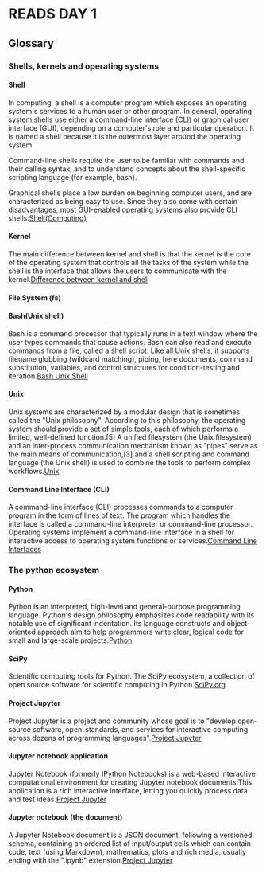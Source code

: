 # READS DAY 1
## Glossary
### Shells, kernels and operating systems
#### **Shell**
In computing, a shell is a computer program which exposes an operating system's services to a human user or other program. In general, operating system shells use either a command-line interface (CLI) or graphical user interface (GUI), depending on a computer's role and particular operation. It is named a shell because it is the outermost layer around the operating system.

Command-line shells require the user to be familiar with commands and their calling syntax, and to understand concepts about the shell-specific scripting language (for example, bash).

Graphical shells place a low burden on beginning computer users, and are characterized as being easy to use. Since they also come with certain disadvantages, most GUI-enabled operating systems also provide CLI shells.[Shell(Computing)](https://en.wikipedia.org/wiki/Shell_(computing))

#### **Kernel** 
The main difference between kernel and shell is that the kernel is the core of the operating system that controls all the tasks of the system while the shell is the interface that allows the users to communicate with the kernel.[Difference between kernel and shell](https://www.google.com/search?q=kernell+and+shell&rlz=1C1GCEU_nlNL866NL866&oq=kernell+and+shell&aqs=chrome..69i57j0i10l9.2586j0j4&sourceid=chrome&ie=UTF-8)

#### File System (fs)


#### **Bash(Unix shell)** 
Bash is a command processor that typically runs in a text window where the user types commands that cause actions. Bash can also read and execute commands from a file, called a shell script. Like all Unix shells, it supports filename globbing (wildcard matching), piping, here documents, command substitution, variables, and control structures for condition-testing and iteration.[Bash Unix Shell](https://en.wikipedia.org/wiki/Bash_(Unix_shell))

#### **Unix** 
Unix systems are characterized by a modular design that is sometimes called the "Unix philosophy". According to this philosophy, the operating system should provide a set of simple tools, each of which performs a limited, well-defined function.[5] A unified filesystem (the Unix filesystem) and an inter-process communication mechanism known as "pipes" serve as the main means of communication,[3] and a shell scripting and command language (the Unix shell) is used to combine the tools to perform complex workflows.[Unix](https://en.wikipedia.org/wiki/Unix)

#### **Command Line Interface (CLI)** 
A command-line interface (CLI) processes commands to a computer program in the form of lines of text. The program which handles the interface is called a command-line interpreter or command-line processor. Operating systems implement a command-line interface in a shell for interactive access to operating system functions or services.[Command Line Interfaces](https://en.wikipedia.org/wiki/Command-line_interface)

### The python ecosystem
#### **Python** 
Python is an interpreted, high-level and general-purpose programming language. Python's design philosophy emphasizes code readability with its notable use of significant indentation. Its language constructs and object-oriented approach aim to help programmers write clear, logical code for small and large-scale projects.[Python](https://en.wikipedia.org/wiki/Python_(programming_language)).

#### **SciPy**
Scientific computing tools for Python. The SciPy ecosystem, a collection of open source software for scientific computing in Python.[SciPy.org](https://www.scipy.org/about.html)

#### **Project Jupyter**
Project Jupyter is a project and community whose goal is to "develop open-source software, open-standards, and services for interactive computing across dozens of programming languages".[Project Jupyter](https://en.wikipedia.org/wiki/Project_Jupyter)

#### **Jupyter notebook application**
Jupyter Notebook (formerly IPython Notebooks) is a web-based interactive computational environment for creating Jupyter notebook documents.This application is a rich interactive interface, letting you quickly process data and test ideas.[Project Jupyter](https://en.wikipedia.org/wiki/Project_Jupyter#Jupyter_Notebook) 

#### **Jupyter notebook (the document)** 
A Jupyter Notebook document is a JSON document, following a versioned schema, containing an ordered list of input/output cells which can contain code, text (using Markdown), mathematics, plots and rich media, usually ending with the ".ipynb" extension.[Project Jupyter](https://en.wikipedia.org/wiki/Project_Jupyter#Jupyter_Notebook)